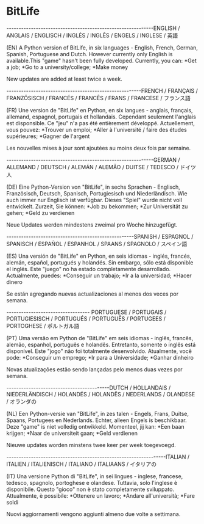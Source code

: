 # BitLife

------------------------------------------------------------ENGLISH / ANGLAIS / ENGLISCH / INGLÉS / INGLÊS / ENGELS / INGLESE / 英語

(EN) A Python version of BitLife, in six languages - English, French, German, Spanish, Portuguese and Dutch. However currently only
English is available.This "game" hasn't been fully developed. 
Currently, you can:
    *Get a job;
    *Go to a university/college;
    *Make money

New updates are added at least twice a week.


-------------------------------------------------------FRENCH / FRANÇAIS / FRANZÖSISCH / FRANCÉS / FRANCÊS / FRANS / FRANCESE / フランス語

(FR) Une version de "BitLife" en Python, en six langues - anglais, français, allemand, espagnol, portugais et hollandais. Cependant 
seulement l'anglais est disponsible. Ce "jeu" n'a pas été entièrement développé.
Actuellement, vous pouvez:
    *Trouver un emploi;
    *Aller à l'université / faire des études supérieures;
    *Gagner de l'argent

Les nouvelles mises à jour sont ajoutées au moins deux fois par semaine.


------------------------------------------------------------GERMAN / ALLEMAND / DEUTSCH / ALEMÁN / ALEMÃO / DUITSE / TEDESCO / ドイツ人

(DE) Eine Python-Version von "BitLife", in sechs Sprachen -  Englisch, Französisch, Deutsch, Spanisch, Portugiesisch und Niederländisch.
Wie auch immer nur Englisch ist verfügbar. Dieses "Spiel" wurde nicht voll entwickelt.
Zurzeit, Sie können:
    *Job zu bekommen;
    *Zur Universität zu gehen;
    *Geld zu verdienen

Neue Updates werden mindestens zweimal pro Woche hinzugefügt.


----------------------------------------------------SPANISH / ESPAGNOL / SPANISCH / ESPAÑOL / ESPANHOL / SPAANS / SPAGNOLO / スペイン語

(ES) Una versión de "BitLife" en Python, en seis idiomas - inglés, francés, alemán, español, portugués y holandés. Sin embargo, sólo 
está disponible el inglés. Este "juego" no ha estado completamente desarrollado.
Actualmente, puedes:
    *Conseguir un trabajo;
    *Ir a la universidad;
    *Hacer dinero

Se están agregando nuevas actualizaciones al menos dos veces por semana.


---------------------------------- PORTUGUESE / PORTUGAIS / PORTUGIESISCH / PORTUGUÉS / PORTUGUÊS / PORTUGEES / PORTOGHESE / ポルトガル語

(PT) Uma versão em Python de "BitLife" em seis idiomas - inglês, francês, alemão, espanhol, português e holandês. Entretanto, somente o 
inglês está disponível. Este "jogo" não foi totalmente desenvolvido.
Atualmente, você pode:
    *Conseguir um emprego;
    *Ir para a Universidade;
    *Ganhar dinheiro

Novas atualizações estão sendo lançadas pelo menos duas vezes por semana.


------------------------------------------DUTCH / HOLLANDAIS / NIEDERLÄNDISCH / HOLANDÉS / HOLANDÊS / NEDERLANDS / OLANDESE / オランダの

(NL) Een Python-versie van "BitLife", in zes talen - Engels, Frans, Duitse, Spaans, Portugees en Nederlands. Echter, alleen Engels is
beschikbaar. Deze "game" is niet volledig ontwikkeld.
Momenteel, jij kan:
    *Een baan krijgen;
    *Naar de universiteit gaan;
    *Geld verdienen

Nieuwe updates worden minstens twee keer per week toegevoegd.


-----------------------------------------------------------------ITALIAN / ITALIEN / ITALIENISCH / ITALIANO / ITALIAANS / イタリアの

(IT) Una versione Python di "BitLife", in sei lingues - inglese, francese, tedesco, spagnolo, portoghese e olandese. Tuttavia, solo
l'inglese è disponibile. Questo "gioco" non è stato completamente sviluppato.
Attualmente, è possibile:
    *Ottenere un lavoro;
    *Andare all'università;
    *Fare soldi

Nuovi aggiornamenti vengono aggiunti almeno due volte a settimana.
